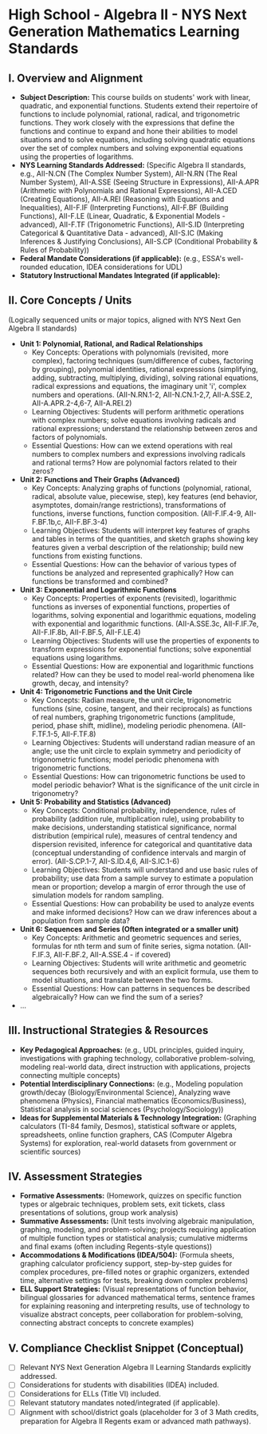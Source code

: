 # High School - Algebra II - NYS Next Generation Mathematics Learning Standards

## I. Overview and Alignment
*   **Subject Description:** This course builds on students' work with linear, quadratic, and exponential functions. Students extend their repertoire of functions to include polynomial, rational, radical, and trigonometric functions. They work closely with the expressions that define the functions and continue to expand and hone their abilities to model situations and to solve equations, including solving quadratic equations over the set of complex numbers and solving exponential equations using the properties of logarithms.
*   **NYS Learning Standards Addressed:** (Specific Algebra II standards, e.g., AII-N.CN (The Complex Number System), AII-N.RN (The Real Number System), AII-A.SSE (Seeing Structure in Expressions), AII-A.APR (Arithmetic with Polynomials and Rational Expressions), AII-A.CED (Creating Equations), AII-A.REI (Reasoning with Equations and Inequalities), AII-F.IF (Interpreting Functions), AII-F.BF (Building Functions), AII-F.LE (Linear, Quadratic, & Exponential Models - advanced), AII-F.TF (Trigonometric Functions), AII-S.ID (Interpreting Categorical & Quantitative Data - advanced), AII-S.IC (Making Inferences & Justifying Conclusions), AII-S.CP (Conditional Probability & Rules of Probability))
*   **Federal Mandate Considerations (if applicable):** (e.g., ESSA's well-rounded education, IDEA considerations for UDL)
*   **Statutory Instructional Mandates Integrated (if applicable):**

## II. Core Concepts / Units
(Logically sequenced units or major topics, aligned with NYS Next Gen Algebra II standards)
*   **Unit 1: Polynomial, Rational, and Radical Relationships**
    *   Key Concepts: Operations with polynomials (revisited, more complex), factoring techniques (sum/difference of cubes, factoring by grouping), polynomial identities, rational expressions (simplifying, adding, subtracting, multiplying, dividing), solving rational equations, radical expressions and equations, the imaginary unit 'i', complex numbers and operations. (AII-N.RN.1-2, AII-N.CN.1-2,7, AII-A.SSE.2, AII-A.APR.2-4,6-7, AII-A.REI.2)
    *   Learning Objectives: Students will perform arithmetic operations with complex numbers; solve equations involving radicals and rational expressions; understand the relationship between zeros and factors of polynomials.
    *   Essential Questions: How can we extend operations with real numbers to complex numbers and expressions involving radicals and rational terms? How are polynomial factors related to their zeros?
*   **Unit 2: Functions and Their Graphs (Advanced)**
    *   Key Concepts: Analyzing graphs of functions (polynomial, rational, radical, absolute value, piecewise, step), key features (end behavior, asymptotes, domain/range restrictions), transformations of functions, inverse functions, function composition. (AII-F.IF.4-9, AII-F.BF.1b,c, AII-F.BF.3-4)
    *   Learning Objectives: Students will interpret key features of graphs and tables in terms of the quantities, and sketch graphs showing key features given a verbal description of the relationship; build new functions from existing functions.
    *   Essential Questions: How can the behavior of various types of functions be analyzed and represented graphically? How can functions be transformed and combined?
*   **Unit 3: Exponential and Logarithmic Functions**
    *   Key Concepts: Properties of exponents (revisited), logarithmic functions as inverses of exponential functions, properties of logarithms, solving exponential and logarithmic equations, modeling with exponential and logarithmic functions. (AII-A.SSE.3c, AII-F.IF.7e, AII-F.IF.8b, AII-F.BF.5, AII-F.LE.4)
    *   Learning Objectives: Students will use the properties of exponents to transform expressions for exponential functions; solve exponential equations using logarithms.
    *   Essential Questions: How are exponential and logarithmic functions related? How can they be used to model real-world phenomena like growth, decay, and intensity?
*   **Unit 4: Trigonometric Functions and the Unit Circle**
    *   Key Concepts: Radian measure, the unit circle, trigonometric functions (sine, cosine, tangent, and their reciprocals) as functions of real numbers, graphing trigonometric functions (amplitude, period, phase shift, midline), modeling periodic phenomena. (AII-F.TF.1-5, AII-F.TF.8)
    *   Learning Objectives: Students will understand radian measure of an angle; use the unit circle to explain symmetry and periodicity of trigonometric functions; model periodic phenomena with trigonometric functions.
    *   Essential Questions: How can trigonometric functions be used to model periodic behavior? What is the significance of the unit circle in trigonometry?
*   **Unit 5: Probability and Statistics (Advanced)**
    *   Key Concepts: Conditional probability, independence, rules of probability (addition rule, multiplication rule), using probability to make decisions, understanding statistical significance, normal distribution (empirical rule), measures of central tendency and dispersion revisited, inference for categorical and quantitative data (conceptual understanding of confidence intervals and margin of error). (AII-S.CP.1-7, AII-S.ID.4,6, AII-S.IC.1-6)
    *   Learning Objectives: Students will understand and use basic rules of probability; use data from a sample survey to estimate a population mean or proportion; develop a margin of error through the use of simulation models for random sampling.
    *   Essential Questions: How can probability be used to analyze events and make informed decisions? How can we draw inferences about a population from sample data?
*   **Unit 6: Sequences and Series (Often integrated or a smaller unit)**
    *   Key Concepts: Arithmetic and geometric sequences and series, formulas for nth term and sum of finite series, sigma notation. (AII-F.IF.3, AII-F.BF.2, AII-A.SSE.4 - if covered)
    *   Learning Objectives: Students will write arithmetic and geometric sequences both recursively and with an explicit formula, use them to model situations, and translate between the two forms.
    *   Essential Questions: How can patterns in sequences be described algebraically? How can we find the sum of a series?
*   ...

## III. Instructional Strategies & Resources
*   **Key Pedagogical Approaches:** (e.g., UDL principles, guided inquiry, investigations with graphing technology, collaborative problem-solving, modeling real-world data, direct instruction with applications, projects connecting multiple concepts)
*   **Potential Interdisciplinary Connections:** (e.g., Modeling population growth/decay (Biology/Environmental Science), Analyzing wave phenomena (Physics), Financial mathematics (Economics/Business), Statistical analysis in social sciences (Psychology/Sociology))
*   **Ideas for Supplemental Materials & Technology Integration:** (Graphing calculators (TI-84 family, Desmos), statistical software or applets, spreadsheets, online function graphers, CAS (Computer Algebra Systems) for exploration, real-world datasets from government or scientific sources)

## IV. Assessment Strategies
*   **Formative Assessments:** (Homework, quizzes on specific function types or algebraic techniques, problem sets, exit tickets, class presentations of solutions, group work analysis)
*   **Summative Assessments:** (Unit tests involving algebraic manipulation, graphing, modeling, and problem-solving; projects requiring application of multiple function types or statistical analysis; cumulative midterms and final exams (often including Regents-style questions))
*   **Accommodations & Modifications (IDEA/504):** (Formula sheets, graphing calculator proficiency support, step-by-step guides for complex procedures, pre-filled notes or graphic organizers, extended time, alternative settings for tests, breaking down complex problems)
*   **ELL Support Strategies:** (Visual representations of function behavior, bilingual glossaries for advanced mathematical terms, sentence frames for explaining reasoning and interpreting results, use of technology to visualize abstract concepts, peer collaboration for problem-solving, connecting abstract concepts to concrete examples)

## V. Compliance Checklist Snippet (Conceptual)
*   [ ] Relevant NYS Next Generation Algebra II Learning Standards explicitly addressed.
*   [ ] Considerations for students with disabilities (IDEA) included.
*   [ ] Considerations for ELLs (Title VI) included.
*   [ ] Relevant statutory mandates noted/integrated (if applicable).
*   [ ] Alignment with school/district goals (placeholder for 3 of 3 Math credits, preparation for Algebra II Regents exam or advanced math pathways).
